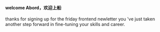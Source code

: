 #### welcome Abord，欢迎上船
thanks for signing up for the friday frontend newletter you 've just taken another step forward in fine-tuning your skills and career.
